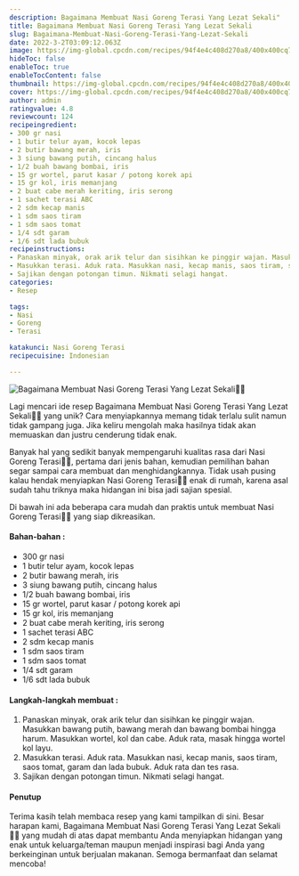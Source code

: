 ```yaml
---
description: Bagaimana Membuat Nasi Goreng Terasi Yang Lezat Sekali"
title: Bagaimana Membuat Nasi Goreng Terasi Yang Lezat Sekali
slug: Bagaimana-Membuat-Nasi-Goreng-Terasi-Yang-Lezat-Sekali
date: 2022-3-2T03:09:12.063Z
image: https://img-global.cpcdn.com/recipes/94f4e4c408d270a8/400x400cq70/photo.jpg
hideToc: false
enableToc: true
enableTocContent: false
thumbnail: https://img-global.cpcdn.com/recipes/94f4e4c408d270a8/400x400cq70/photo.jpg
cover: https://img-global.cpcdn.com/recipes/94f4e4c408d270a8/400x400cq70/photo.jpg
author: admin
ratingvalue: 4.8
reviewcount: 124
recipeingredient:
- 300 gr nasi
- 1 butir telur ayam, kocok lepas
- 2 butir bawang merah, iris
- 3 siung bawang putih, cincang halus
- 1/2 buah bawang bombai, iris
- 15 gr wortel, parut kasar / potong korek api
- 15 gr kol, iris memanjang
- 2 buat cabe merah keriting, iris serong
- 1 sachet terasi ABC
- 2 sdm kecap manis
- 1 sdm saos tiram
- 1 sdm saos tomat
- 1/4 sdt garam
- 1/6 sdt lada bubuk
recipeinstructions:
- Panaskan minyak, orak arik telur dan sisihkan ke pinggir wajan. Masukkan bawang putih, bawang merah dan bawang bombai hingga harum. Masukkan wortel, kol dan cabe. Aduk rata, masak hingga wortel kol layu.
- Masukkan terasi. Aduk rata. Masukkan nasi, kecap manis, saos tiram, saos tomat, garam dan lada bubuk. Aduk rata dan tes rasa.
- Sajikan dengan potongan timun. Nikmati selagi hangat.
categories:
- Resep

tags:
- Nasi
- Goreng
- Terasi

katakunci: Nasi Goreng Terasi
recipecuisine: Indonesian

---
```


![Bagaimana Membuat Nasi Goreng Terasi Yang Lezat Sekali👩‍🍳](https://img-global.cpcdn.com/recipes/94f4e4c408d270a8/400x400cq70/photo.jpg)

Lagi mencari ide resep Bagaimana Membuat Nasi Goreng Terasi Yang Lezat Sekali👩‍🍳 yang unik? Cara menyiapkannya memang tidak terlalu sulit namun tidak gampang juga. Jika keliru mengolah maka hasilnya tidak akan memuaskan dan justru cenderung tidak enak.

Banyak hal yang sedikit banyak mempengaruhi kualitas rasa dari Nasi Goreng Terasi👩‍🍳, pertama dari jenis bahan, kemudian pemilihan bahan segar sampai cara membuat dan menghidangkannya. Tidak usah pusing kalau hendak menyiapkan Nasi Goreng Terasi👩‍🍳 enak di rumah, karena asal sudah tahu triknya maka hidangan ini bisa jadi sajian spesial.

Di bawah ini ada beberapa cara mudah dan praktis untuk membuat Nasi Goreng Terasi👩‍🍳 yang siap dikreasikan.

<!--inarticleads1-->

#### Bahan-bahan :

- 300 gr nasi
- 1 butir telur ayam, kocok lepas
- 2 butir bawang merah, iris
- 3 siung bawang putih, cincang halus
- 1/2 buah bawang bombai, iris
- 15 gr wortel, parut kasar / potong korek api
- 15 gr kol, iris memanjang
- 2 buat cabe merah keriting, iris serong
- 1 sachet terasi ABC
- 2 sdm kecap manis
- 1 sdm saos tiram
- 1 sdm saos tomat
- 1/4 sdt garam
- 1/6 sdt lada bubuk

<!--inarticleads2-->

#### Langkah-langkah membuat :

1. Panaskan minyak, orak arik telur dan sisihkan ke pinggir wajan. Masukkan bawang putih, bawang merah dan bawang bombai hingga harum. Masukkan wortel, kol dan cabe. Aduk rata, masak hingga wortel kol layu.
1. Masukkan terasi. Aduk rata. Masukkan nasi, kecap manis, saos tiram, saos tomat, garam dan lada bubuk. Aduk rata dan tes rasa.
1. Sajikan dengan potongan timun. Nikmati selagi hangat.

#### Penutup

Terima kasih telah membaca resep yang kami tampilkan di sini. Besar harapan kami, Bagaimana Membuat Nasi Goreng Terasi Yang Lezat Sekali👩‍🍳 yang mudah di atas dapat membantu Anda menyiapkan hidangan yang enak untuk keluarga/teman maupun menjadi inspirasi bagi Anda yang berkeinginan untuk berjualan makanan. Semoga bermanfaat dan selamat mencoba!